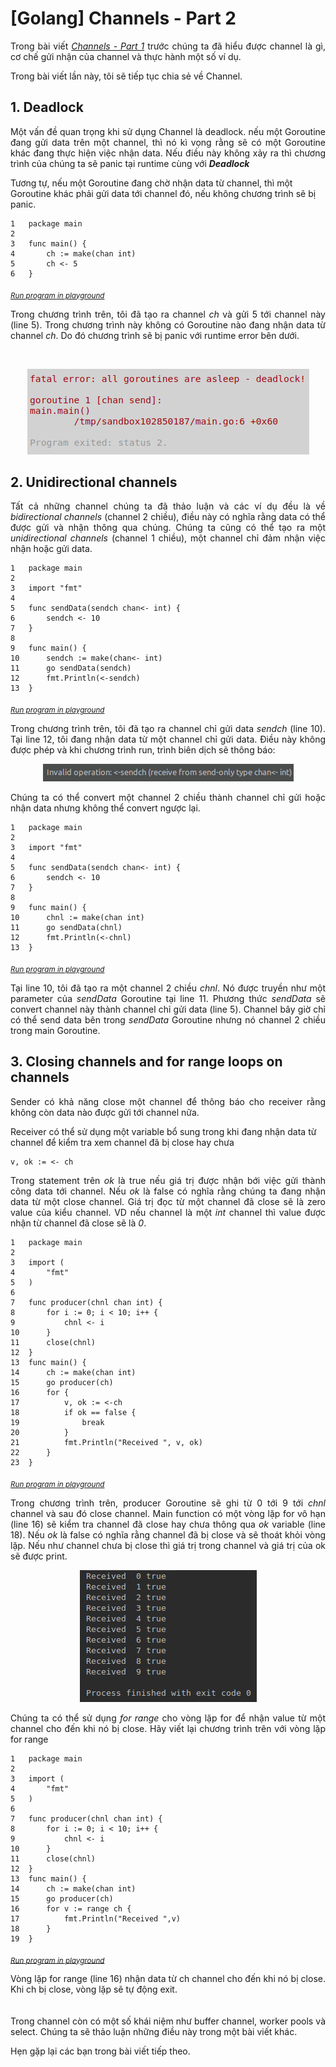 # [Golang] Channels - Part 2

<p align="justify">
Trong bài viết <i><a href="https://github.com/tuananhnguyen-ima/Sun-Monthly-Reports/blob/master/reports/201902.md">Channels - Part 1</a></i> trước chúng ta đã hiểu được channel là gì, cơ chế gửi nhận của channel và thực hành một số ví dụ.

Trong bài viết lần này, tôi sẽ tiếp tục chia sẻ về Channel.
</p>

## 1. Deadlock
<p align="justify">
Một vấn đề quan trọng khi sử dụng Channel là deadlock. nếu một Goroutine đang gửi data trên một channel, thì nó kì vọng rằng sẽ có một Goroutine khác đang thực hiện việc nhận data. Nếu điều này không xảy ra thì chương trình của chúng ta sẽ panic tại runtime cùng với <b><i>Deadlock</b></i>

Tương tự, nếu một Goroutine đang chờ nhận data từ channel, thì một Goroutine khác phải gửi data tới channel đó, nếu không chương trình sẽ bị panic.
</p>

```golang
1   package main
2   
3   func main() {  
4       ch := make(chan int)
5       ch <- 5
6   }
```
<sub>*[Run program in playground](https://play.golang.org/p/q1O5sNx4aW)*</sub>

<p align="justify">
Trong chương trình trên, tôi đã tạo ra channel <i>ch</i> và gửi 5 tới channel này (line 5). Trong chương trình này không có Goroutine nào đang nhận data từ channel <i>ch</i>. Do đó chương trình sẽ bị panic với runtime error bên dưới.
</p>
<br/>
<p align="center"><img src="../assets/201903_Golang_Channels_Part2/1.png"/></p>

## 2. Unidirectional channels
<p align="justify">
Tất cả những channel chúng ta đã thảo luận và các ví dụ đều là về <i>bidirectional channels</i> (channel 2 chiều), điều này có nghĩa rằng data có thể được gửi và nhận thông qua chúng. Chúng ta cũng có thể tạo ra một <i>unidirectional channels</i> (channel 1 chiều), một channel chỉ đảm nhận việc nhận hoặc gửi data.
</p>

```golang
1   package main
2   
3   import "fmt"
4   
5   func sendData(sendch chan<- int) {  
6       sendch <- 10
7   }
8   
9   func main() {  
10      sendch := make(chan<- int)
11      go sendData(sendch)
12      fmt.Println(<-sendch)
13  }
```
<sub>*[Run program in playground](https://play.golang.org/p/PRKHxM-iRK)*</sub>

<p align="justify">
Trong chương trình trên, tôi đã tạo ra channel chỉ gửi data <i>sendch</i> (line 10). Tại line 12, tôi đang nhận data từ một channel chỉ gửi data. Điều này không được phép và khi chương trình run, trình biên dịch sẽ thông báo:
</p>
<p align="center"><img src="../assets/201903_Golang_Channels_Part2/2.png"/></p>

<p align="justify">
Chúng ta có thể convert một channel 2 chiều thành channel chỉ gửi hoặc nhận data nhưng không thể convert ngược lại.
</p>

```golang
1   package main
2   
3   import "fmt"
4   
5   func sendData(sendch chan<- int) {  
6       sendch <- 10
7   }
8   
9   func main() {  
10      chnl := make(chan int)
11      go sendData(chnl)
12      fmt.Println(<-chnl)
13  }
```
<sub>*[Run program in playground](https://play.golang.org/p/aqi_rJ1U8j)*</sub>

<p align="justify">
Tại line 10, tôi đã tạo ra một channel 2 chiều <i>chnl</i>. Nó được truyền như một parameter của <i>sendData</i> Goroutine tại line 11. Phương thức <i>sendData</i> sẽ convert channel này thành channel chỉ gửi data (line 5). Channel bây giờ chỉ có thể send data bên trong <i>sendData</i> Goroutine nhưng nó channel 2 chiều trong main Goroutine.
</p>

## 3. Closing channels and for range loops on channels
<p align="justify">
Sender có khả năng close một channel để thông báo cho receiver rằng không còn data nào được gửi tới channel nữa.

Receiver có thể sử dụng một variable bổ sung trong khi đang nhận data từ channel để kiểm tra xem channel đã bị close hay chưa
</p>

```golang
v, ok := <- ch 
```
<p align="justify">
Trong statement trên <i>ok</i> là true nếu giá trị được nhận bới việc gửi thành công data tới channel. Nếu <i>ok</i> là false có nghĩa rằng chúng ta đang nhận data từ một close channel. Giá trị đọc từ một channel đã close sẽ là zero value của kiểu channel. VD nếu channel là một <i>int</i> channel thì value được nhận từ channel đã close sẽ là <i>0</i>.
</p>

```golang
1   package main
2   
3   import (  
4       "fmt"
5   )
6   
7   func producer(chnl chan int) {  
8       for i := 0; i < 10; i++ {
9           chnl <- i
10      }
11      close(chnl)
12  }
13  func main() {  
14      ch := make(chan int)
15      go producer(ch)
16      for {
17          v, ok := <-ch
18          if ok == false {
19              break
20          }
21          fmt.Println("Received ", v, ok)
22      }
23  }
```
<sub>*[Run program in playground](https://play.golang.org/p/XWmUKDA2Ri)*</sub>

<p align="justify">
Trong chương trình trên, producer Goroutine sẽ ghi từ 0 tới 9 tới <i>chnl</i> channel và sau đó close channel. Main function có một vòng lặp for vô hạn (line 16) sẽ kiểm tra channel đã close hay chưa thông qua <i>ok</i> variable (line 18). Nếu <i>ok</i> là false có nghĩa rằng channel đã bị close và sẽ thoát khỏi vòng lặp. Nếu như channel chưa bị close thì giá trị trong channel và giá trị của ok sẽ được print.
</p>
<p align="center"><img src="../assets/201903_Golang_Channels_Part2/3.png"/></p>
<p align="justify">
Chúng ta có thể sử dụng <i>for range</i> cho vòng lặp for để nhận value từ một channel cho đến khi nó bị close. Hãy viết lại chương trình trên với vòng lặp for range
</p>

```golang
1   package main
2   
3   import (  
4       "fmt"
5   )
6   
7   func producer(chnl chan int) {  
8       for i := 0; i < 10; i++ {
9           chnl <- i
10      }
11      close(chnl)
12  }
13  func main() {  
14      ch := make(chan int)
15      go producer(ch)
16      for v := range ch {
17          fmt.Println("Received ",v)
18      }
19  }
```
<sub>*[Run program in playground](https://play.golang.org/p/JJ3Ida1r_6)*</sub>
<p align="justify">
Vòng lặp for range (line 16) nhận data từ ch channel cho đến khi nó bị close. Khi ch bị close, vòng lặp sẽ tự động exit. 
<br/>
<br/>
<br/>
Trong channel còn có một số khái niệm như buffer channel, worker pools và select. Chúng ta sẽ thảo luận những điều này trong một bài viết khác. 

Hẹn gặp lại các bạn trong bài viết tiếp theo.
</p>
